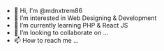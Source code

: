 - 👋 Hi, I’m @mdnxtrem86
- 👀 I’m interested in Web Designing & Development
- 🌱 I’m currently learning PHP & React JS
- 💞️ I’m looking to collaborate on ...
- 📫 How to reach me ...

<!---
mdnxtrem86/mdnxtrem86 is a ✨ special ✨ repository because its `README.md` (this file) appears on your GitHub profile.
You can click the Preview link to take a look at your changes.
--->
